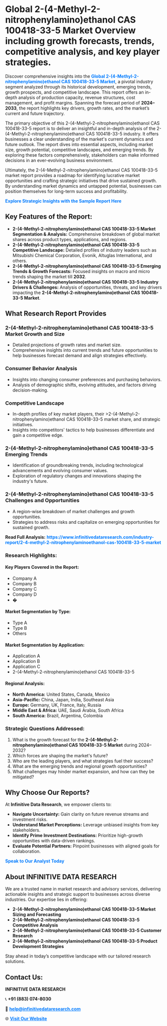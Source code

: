 <h1>Global 2-(4-Methyl-2-nitrophenylamino)ethanol CAS 100418-33-5 Market Overview including growth forecasts, trends, competitive analysis, and key player strategies.</h1>
<p>
Discover comprehensive insights into the 
<a href="https://www.infinitivedataresearch.com/industry-report/2-4-methyl-2-nitrophenylaminoethanol-cas-100418-33-5-market" rel="dofollow" style="color: #007BFF; text-decoration: none;"><strong>Global 2-(4-Methyl-2-nitrophenylamino)ethanol CAS 100418-33-5 Market</strong></a>, a pivotal industry segment analyzed through its historical development, emerging trends, growth prospects, and competitive landscape. This report offers an in-depth analysis of production capacity, revenue structures, cost management, and profit margins. Spanning the forecast period of <strong>2024–2033</strong>, the report highlights key drivers, growth rates, and the market’s current and future trajectory.
</p>
<p>
The primary objective of this 2-(4-Methyl-2-nitrophenylamino)ethanol CAS 100418-33-5 report is to deliver an insightful and in-depth analysis of the 2-(4-Methyl-2-nitrophenylamino)ethanol CAS 100418-33-5 industry. It offers businesses a clear understanding of the market's current dynamics and future outlook. The report dives into essential aspects, including market size, growth potential, competitive landscapes, and emerging trends. By exploring these factors comprehensively, stakeholders can make informed decisions in an ever-evolving business environment.
</p>
<p>
Ultimately, the 2-(4-Methyl-2-nitrophenylamino)ethanol CAS 100418-33-5 market report provides a roadmap for identifying lucrative market opportunities and crafting strategic initiatives that drive sustained growth. By understanding market dynamics and untapped potential, businesses can position themselves for long-term success and profitability.
</p>
<p>
<a href="https://www.infinitivedataresearch.com/request-sample/reportId=111705" style="color: #007BFF; text-decoration: none;"><strong>Explore Strategic Insights with the Sample Report Here</strong></a>
</p>

<h2>Key Features of the Report:</h2>
<ul>
<li><strong>2-(4-Methyl-2-nitrophenylamino)ethanol CAS 100418-33-5 Market Segmentation & Analysis:</strong> Comprehensive breakdown of global market shares across product types, applications, and regions.</li>
<li><strong>2-(4-Methyl-2-nitrophenylamino)ethanol CAS 100418-33-5 Competitive Landscape:</strong> Detailed profiles of industry leaders such as Mitsubishi Chemical Corporation, Evonik, Altuglas International, and others.</li>
<li><strong>2-(4-Methyl-2-nitrophenylamino)ethanol CAS 100418-33-5 Emerging Trends & Growth Forecasts:</strong> Focused insights on macro and micro trends shaping the market till <strong>2032</strong>.</li>
<li><strong>2-(4-Methyl-2-nitrophenylamino)ethanol CAS 100418-33-5 Industry Drivers & Challenges:</strong> Analysis of opportunities, threats, and key drivers impacting the <strong>2-(4-Methyl-2-nitrophenylamino)ethanol CAS 100418-33-5 Market</strong>.</li>
</ul>

<h2>What Research Report Provides</h2>
<h3>2-(4-Methyl-2-nitrophenylamino)ethanol CAS 100418-33-5 Market Growth and Size</h3>
<ul>
<li>Detailed projections of growth rates and market size.</li>
<li>Comprehensive insights into current trends and future opportunities to help businesses forecast demand and align strategies effectively.</li>
</ul>

<h3>Consumer Behavior Analysis</h3>
<ul>
<li>Insights into changing consumer preferences and purchasing behaviors.</li>
<li>Analysis of demographic shifts, evolving attitudes, and factors driving decision-making.</li>
</ul>

<h3>Competitive Landscape</h3>
<ul>
<li>In-depth profiles of key market players, their >2-(4-Methyl-2-nitrophenylamino)ethanol CAS 100418-33-5 market share, and strategic initiatives.</li>
<li>Insights into competitors' tactics to help businesses differentiate and gain a competitive edge.</li>
</ul>

<h3>2-(4-Methyl-2-nitrophenylamino)ethanol CAS 100418-33-5 Emerging Trends</h3>
<ul>
<li>Identification of groundbreaking trends, including technological advancements and evolving consumer values.</li>
<li>Exploration of regulatory changes and innovations shaping the industry's future.</li>
</ul>

<h3>2-(4-Methyl-2-nitrophenylamino)ethanol CAS 100418-33-5 Challenges and Opportunities</h3>
<ul>
<li>A region-wise breakdown of market challenges and growth opportunities.</li>
<li>Strategies to address risks and capitalize on emerging opportunities for sustained growth.</li>
</ul>
<p><strong>Read Full Analysis:</strong> <a href="https://www.infinitivedataresearch.com/industry-report/2-4-methyl-2-nitrophenylaminoethanol-cas-100418-33-5-market" rel="dofollow" style="color: #007BFF; text-decoration: none;"><strong>https://www.infinitivedataresearch.com/industry-report/2-4-methyl-2-nitrophenylaminoethanol-cas-100418-33-5-market</strong></a></p>
<h3>Research Highlights:</h3>
<h4>Key Players Covered in the Report:</h4>
<ul><li>Company A</li><li>Company B</li><li>Company C</li><li>Company D</li><li>�</li></ul>
<h4>Market Segmentation by Type:</h4>
<ul><li>Type A</li><li>Type B</li><li>Others</li></ul>
<h4>Market Segmentation by Application:</h4>
<ul><li>Application A</li><li>Application B</li><li>Application C</li><li>2-(4-Methyl-2-nitrophenylamino)ethanol CAS 100418-33-5</li></ul>

<h4>Regional Analysis:</h4>
<ul>
<li><strong>North America:</strong> United States, Canada, Mexico</li>
<li><strong>Asia-Pacific:</strong> China, Japan, India, Southeast Asia</li>
<li><strong>Europe:</strong> Germany, UK, France, Italy, Russia</li>
<li><strong>Middle East & Africa:</strong> UAE, Saudi Arabia, South Africa</li>
<li><strong>South America:</strong> Brazil, Argentina, Colombia</li>
</ul>

<h3>Strategic Questions Addressed:</h3>
<ol>
<li>What is the growth forecast for the <strong>2-(4-Methyl-2-nitrophenylamino)ethanol CAS 100418-33-5 Market</strong> during 2024–2032?</li>
<li>Which forces are shaping the market's future?</li>
<li>Who are the leading players, and what strategies fuel their success?</li>
<li>What are the emerging trends and regional growth opportunities?</li>
<li>What challenges may hinder market expansion, and how can they be mitigated?</li>
</ol>

<h2>Why Choose Our Reports?</h2>
<p>At <strong>Infinitive Data Research</strong>, we empower clients to:</p>
<ul>
<li><strong>Navigate Uncertainty:</strong> Gain clarity on future revenue streams and investment risks.</li>
<li><strong>Understand Market Perceptions:</strong> Leverage unbiased insights from key stakeholders.</li>
<li><strong>Identify Prime Investment Destinations:</strong> Prioritize high-growth opportunities with data-driven rankings.</li>
<li><strong>Evaluate Potential Partners:</strong> Pinpoint businesses with aligned goals for collaboration.</li>
</ul>
<p><a href="https://www.infinitivedataresearch.com/industry-report/2-4-methyl-2-nitrophenylaminoethanol-cas-100418-33-5-market" rel="dofollow" style="color: #007BFF; text-decoration: none;"><strong>Speak to Our Analyst Today</strong></a></p>

<h2>About INFINITIVE DATA RESEARCH</h2>
<p>We are a trusted name in market research and advisory services, delivering actionable insights and strategic support to businesses across diverse industries. Our expertise lies in offering:</p>
<ul>
<li><strong>2-(4-Methyl-2-nitrophenylamino)ethanol CAS 100418-33-5 Market Sizing and Forecasting</strong></li>
<li><strong>2-(4-Methyl-2-nitrophenylamino)ethanol CAS 100418-33-5 Competitive Analysis</strong></li>
<li><strong>2-(4-Methyl-2-nitrophenylamino)ethanol CAS 100418-33-5 Customer Research</strong></li>
<li><strong>2-(4-Methyl-2-nitrophenylamino)ethanol CAS 100418-33-5 Product Development Strategies</strong></li>
</ul>
<p>Stay ahead in today’s competitive landscape with our tailored research solutions.</p>

<h2>Contact Us:</h2>
<p><strong>INFINITIVE DATA RESEARCH</strong></p>
<p>📞 <strong>+91 (883) 074-8030</strong></p>
<p>📧 <strong><a href="mailto:help@infinitivedataresearch.com" style="color: #007BFF;">help@infinitivedataresearch.com</a></strong></p>
<p>🌐 <strong><a href="https://www.infinitivedataresearch.com" rel="dofollow" style="color: #007BFF;">Visit Our Website</a></strong></p>